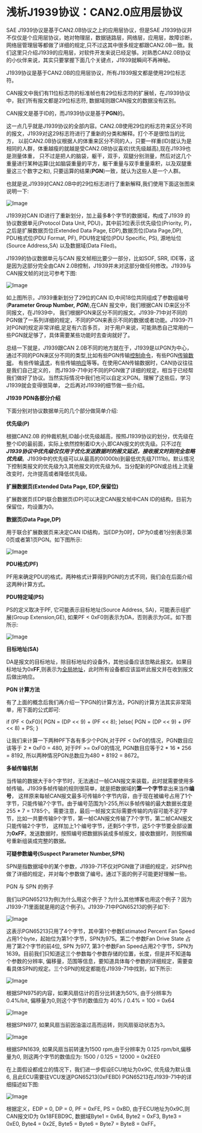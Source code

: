 # 浅析J1939协议：CAN2.0应用层协议

SAE J1939协议是基于CAN2.0B协议之上的应用层协议，但是SAE  J1939协议并不仅仅是个应用层协议，她对物理层，数据链路层，网络层，应用层，故障诊断，  网络层管理层等都做了详细的规定,只不过这其中很多规定都跟CAN2.0B一致。我们这里只介绍J1939的应用层，对软件开发来说已经足够。对熟悉CAN2.0B协议的小伙伴来说，其实只要掌握下面几个关键点，J1939就瞬间不再神秘。

J1939协议是基于CAN2.0B的应用层协议，所有J1939报文都是使用29位标志符。

CAN报文中我们有11位标志符的标准帧也有29位标志符的扩展帧，在J1939协议中，我们所有报文都是29位标志符, 数据域则跟CAN报文的数据没有区别。

CAN报文是基于ID的，而J1939协议是基于**PGN**的。

这一点几乎就是J1939协议的全部内容。CAN2.0B使用29位的标志符来区分不同的报文，J1939对这29标志符进行了重新的分类和解释。打个不是很恰当的比方，  以前CAN2.0B协议根据人的体重来区分不同的人，只要一样重(ID)就认为是相同的人群，体重越瘦的就越是受CAN2.0B协议喜欢(优先级越高),现在J1939也是测量体重，  只不过是把人的脑袋，躯干，双手，双腿分别测量，然后对这几个重量进行某种运算(比如脑袋重量的平方，躯干重量与双手重量乘积，以及双腿重量这三个数字之和), 只要运算的结果(**PGN**)一致，就认为这些人是一个人群。

也就是说,J1939对CAN2.0B中的29位标志进行了重新解释,我们使用下面这张图来说明一下:

![Image](J1939_CAN2.0_application_protocol.assets/640.webp)

J1939对CAN ID进行了重新划分，加上最多**8**个字节的数据域，构成了J1939 的协议数据单元(Protocol Data Unit, PDU)，其中前3位表示优先级位(Priority, P)， 之后是扩展数据页位(Extended Data Page, EDP),数据页位(Data Page,DP), PDU格式位(PDU Format, PF), PDU特定域位(PDU Specific,  PS), 源地址位(Source Address,SA) 以及数据域(Data Filed)。

J1939的协议数据单元与CAN 报文帧相比要少一部分，比如SOF, SRR, IDE等，这是因为这部分完全由CAN 2.0B控制，J1939并未对这部分做任何修改。J1939与CAN报文帧的对比可参考下图:

![Image](J1939_CAN2.0_application_protocol.assets/640.webp)

如上图所示，J1939重新划分了29位的CAN ID,中间18位共同组成了参数组编号(**Parameter Group Number,** ***PGN***),在CAN 报文中，我们根据CAN  ID来区分不同报文，在J1939中，  我们根据PGN来区分不同的报文。J1939-71中对不同的PGN做了一系列详细的规定，不同的PGN来表示不同的数据或者功能。J1939-71对PGN的规定非常详细,足足有六百多页， 对于用户来说，可能熟悉自己常用的一些PGN就足够了，具体需要某些功能时去查询就好了。



总结一下就是，J1939跟CAN 2.0B不同的地方就在于，J1939是以PGN为中心，通过不同的PGN来区分不同的类型,比如有些PGN传输<u>控制命令</u>，有些PGN<u>传输数据</u>，  有些传输<u>请求</u>，有些传输<u>响应</u>等等。在使用CAN传输数据时，CAN协议往往是我们自己定义的，  而J1939-71中对不同的PGN做了详细的规定，相当于已经帮我们做好了协议。当然实际情况中我们也可以自定义PGN。理解了这些后，学习J1939就会变得很简单， 之后再对J1939的细节做一些介绍。

**J1939 PDN各部分介绍**

下面分别对协议数据单元的几个部分做简单介绍:

**优先级(P)**

根据CAN2.0B  的仲裁机制,ID越小优先级越高，按照J1939协议的划分，优先级在整个ID的最前面，实际上依然控制着ID大小,即CAN报文的优先级。只不过在***J1939协议中优先级仅仅用于优化发送数据时的报文延迟，接收报文时则完全忽略优先级***。J1939中的优先级可以从最高的0(000b)到最低优先级7(111b)。默认情况下控制类报文的优先级为3,其他报文的优先级为6。当分配新的PGN或总线上流量改变时，允许提高或者降低优先级。



**扩展数据页(Extended Data Page, EDP,保留位)**

扩展数据页(EDP)联合数据页(DP)可以决定CAN报文帧中CAN ID的结构，目前为保留位，均设置为0。



**数据页(Data Page,DP)**

用于联合扩展数据页来决定CAN ID结构，当EDP为0时，DP为0或者1分别表示第0页或者第1页PGN。如下图所示:

![Image](J1939_CAN2.0_application_protocol.assets/640.webp)

**PDU格式(PF)**

PF用来确定PDU的格式，两种格式计算得到PGN的方式不同，我们会在后面介绍这两种计算方式。



**PDU特定域(PS)**

PS的定义取决于PF, 它可能表示目标地址(Source Address, SA)，可能表示组扩展(Group Extension,GE), 如果PF < 0xF0则表示为DA，否则表示为GE。如下图所示:

![Image](J1939_CAN2.0_application_protocol.assets/640.webp)

**目标地址(SA)**

DA是报文的目标地址，除目标地址的设备外，其他设备应该忽略此报文。如果目标地址为0x**FF**,则表示为<u>全局地址</u>，此时所有设备都应该监听此报文并在收到报文后做出响应。



**PGN 计算方法**

有了上面的概念后我们再介绍一下PGN的计算方法，PGN的计算方法其实非常简单，用下面的公式即可:

if (PF < 0xF0){
  PGN = (DP << 9) + (PF << 8);
}else{
  PGN = (DP << 9) + (PF << 8) + PS;
}

让我们来计算一下两种PF下各有多少个PGN,对于PF < 0xF0的情况，PGN数目应该等于 2 * 0xF0 = 480, 对于PF >= 0xF0的情况, PGN数目应等于2 *  16 * 256 = 8192, 所以两种情况PGN总数应为480 + 8192 = 8672。



**多帧传输机制**

当传输的数据大于8个字节时，无法通过一帧CAN报文来装载，此时就需要使用多帧传输。J1939多帧传输的规则很简单，就是把数据域的**第一个字节**拿出来当作**编号**，  这样原来每帧CAN报文最多可传输8个字节内容，由于现在被编号占用了1个字节，只能传输7个字节。由于编号范围为1-255,所以多帧传输的最大数据长度是255 * 7 =  1785个。需要注意，最后一帧报文实际需要传输的内容可能不足7字节，比如一共要传输9个字节，第一帧CAN报文传输了7个字节，第二帧CAN报文只能传输2个字节，  这样加上1个编号字节，还剩5个字节，这5个字节要全部设置为**0xFF**。发送数据时，按照编号把数据拆装成多帧报文，接收数据时，则按照编号重新组装成完整的数据。

**可疑参数编号(Suspect Parameter Number,SPN)**

SPN是指数据域中的某个参数，J1939-71不仅对PGN做了详细的规定，对SPN也做了详细的规定，并对每个参数做了编号。通过下面的例子可能更好理解一些。

PGN 与 SPN 的例子

我们以PGN65213为例(为什么用这个例子？为什么其他博客也用这个例子？因为J1939-71里面就是用的这个例子)。J1939-71中PGN65213的例子如下:

![Image](J1939_CAN2.0_application_protocol.assets/640.png)

这表示PGN65213只用了4个字节，其中第1个参数Estimated Percent Fan Speed占用1个byte，起始位为第1个字节，SPN为975。第二个参数Fan Drive State  占用了第2个字节的前4位, SPN 为977, 第3个参数Fan  Speed占用2个字节，SPN为1639。目前我们只知道这三个参数每个参数存储的位置，长度，但是并不知道每个参数的分辨率, 偏移量，范围等信息，要知道具体每个参数的详细规定，需要查看具体SPN的规定。三个SPN的规定都能在J1939-71中找到，如下所示:

![Image](J1939_CAN2.0_application_protocol.assets/640.webp)

根据SPN975的内容，如果风扇估计的百分比转速为50%, 由于分辨率为 0.4%/bit, 偏移量为0,则这个字节的数值应为 40% / 0.4% = 100 = 0x64

![Image](J1939_CAN2.0_application_protocol.assets/640.webp)

根据SPN977, 如果风扇当前因油温过高而运转，则风扇驱动状态为3。

![Image](J1939_CAN2.0_application_protocol.assets/640.webp)

根据SPN1639, 如果风扇当前转速为1500 rpm,由于分辨率为 0.125 rpm/bit,偏移量为0, 则这两个字节的数值应为: 1500 / 0.125 = 12000 = 0x2EE0

在上面假设都成立的情况下，我们进一步假设ECU地址为0x9C, 优先级为默认值6, 且此ECU需要往VCU发送PGN65213(0xFEBD) PGN65213在J1939-71中的详细描述如下图:

![Image](J1939_CAN2.0_application_protocol.assets/640.webp)

根据定义，EDP = 0, DP = 0, PF = 0xFE, PS = 0xBD, 由于ECU地址为0x9C,则CAN报文ID为 0x18FEBD9C,  数据域Byte1 = 0x64, Byte2 = 0xF3, Byte3 = 0xE0, Byte4 = 0x2E, Byte5 = Byte6 = Byte7 = Byte8 = 0xFF。